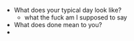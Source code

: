 - What does your typical day look like?
  - what the fuck am I supposed to say
- What does done mean to you?
- 